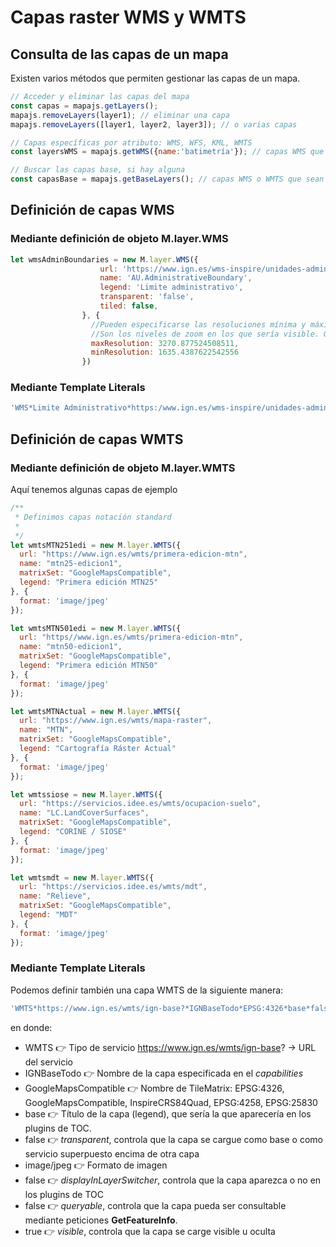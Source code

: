 # Capas raster WMS y WMTS

## Consulta de las capas de un mapa

Existen varios métodos que permiten gestionar las capas de un mapa.

```javascript
// Acceder y eliminar las capas del mapa
const capas = mapajs.getLayers();
mapajs.removeLayers(layer1); // eliminar una capa 
mapajs.removeLayers([layer1, layer2, layer3]); // o varias capas

// Capas específicas por atributo: WMS, WFS, KML, WMTS
const layersWMS = mapajs.getWMS({name:'batimetría'}); // capas WMS que cumplen la condicion

// Buscar las capas base, si hay alguna
const capasBase = mapajs.getBaseLayers(); // capas WMS o WMTS que sean base
```

## Definición de capas WMS

### Mediante definición de objeto M.layer.WMS

```javascript
let wmsAdminBoundaries = new M.layer.WMS({
                    url: 'https://www.ign.es/wms-inspire/unidades-administrativas?',
                    name: 'AU.AdministrativeBoundary',
                    legend: 'Limite administrativo',
                    transparent: 'false',
                    tiled: false,
                }, {
                  //Pueden especificarse las resoluciones mínima y máxima de dibujado de las capas
                  //Son los niveles de zoom en los que sería visible. Omitir para dibujar en todos
                  maxResolution: 3270.877524508511,
                  minResolution: 1635.4387622542556
                })
```

### Mediante Template Literals

```javascript
'WMS*Limite Administrativo*https:/www.ign.es/wms-inspire/unidades-administrativas?*AU.AdministrativeBoundary*false*true'
```


## Definición de capas WMTS

### Mediante definición de objeto M.layer.WMTS

Aquí tenemos algunas capas de ejemplo

```javascript
/**
 * Definimos capas notación standard
 * 
 */
let wmtsMTN251edi = new M.layer.WMTS({
  url: "https://www.ign.es/wmts/primera-edicion-mtn",
  name: "mtn25-edicion1",
  matrixSet: "GoogleMapsCompatible",
  legend: "Primera edición MTN25"
}, {
  format: 'image/jpeg'
});

let wmtsMTN501edi = new M.layer.WMTS({
  url: "https//www.ign.es/wmts/primera-edicion-mtn",
  name: "mtn50-edicion1",
  matrixSet: "GoogleMapsCompatible",
  legend: "Primera edición MTN50"
}, {
  format: 'image/jpeg'
});

let wmtsMTNActual = new M.layer.WMTS({
  url: "https://www.ign.es/wmts/mapa-raster",
  name: "MTN",
  matrixSet: "GoogleMapsCompatible",
  legend: "Cartografía Ráster Actual"
}, {
  format: 'image/jpeg'
});

let wmtssiose = new M.layer.WMTS({
  url: "https://servicios.idee.es/wmts/ocupacion-suelo",
  name: "LC.LandCoverSurfaces",
  matrixSet: "GoogleMapsCompatible",
  legend: "CORINE / SIOSE"
}, {
  format: 'image/jpeg'
});

let wmtsmdt = new M.layer.WMTS({
  url: "https://servicios.idee.es/wmts/mdt",
  name: "Relieve",
  matrixSet: "GoogleMapsCompatible",
  legend: "MDT"
}, {
  format: 'image/jpeg'
});
```

### Mediante Template Literals

Podemos definir también una capa WMTS de la siguiente manera:

```javascript
'WMTS*https://www.ign.es/wmts/ign-base?*IGNBaseTodo*EPSG:4326*base*false*image/jpeg*false*false*true'
```

en donde:

* WMTS 👉 Tipo de servicio https://www.ign.es/wmts/ign-base? -> URL del servicio
* IGNBaseTodo 👉 Nombre de la capa especificada en el *capabilities*
* GoogleMapsCompatible 👉 Nombre de TileMatrix: EPSG:4326, GoogleMapsCompatible, InspireCRS84Quad, EPSG:4258, EPSG:25830
* base 👉 Título de la capa (legend), que sería la que aparecería en los plugins de TOC.
* false 👉 *transparent*, controla que la capa se cargue como base o como servicio superpuesto encima de otra capa
* image/jpeg 👉 Formato de imagen
* false 👉 *displayInLayerSwitcher*, controla que la capa aparezca o no en los plugins de TOC
* false 👉 *queryable*, controla que la capa pueda ser consultable mediante peticiones **GetFeatureInfo**.
* true 👉 *visible*, controla que la capa se carge visible u oculta


